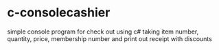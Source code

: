 # c-consolecashier
simple console program for check out using c#
taking item number, quantity, price, membership number and print out receipt with discounts
